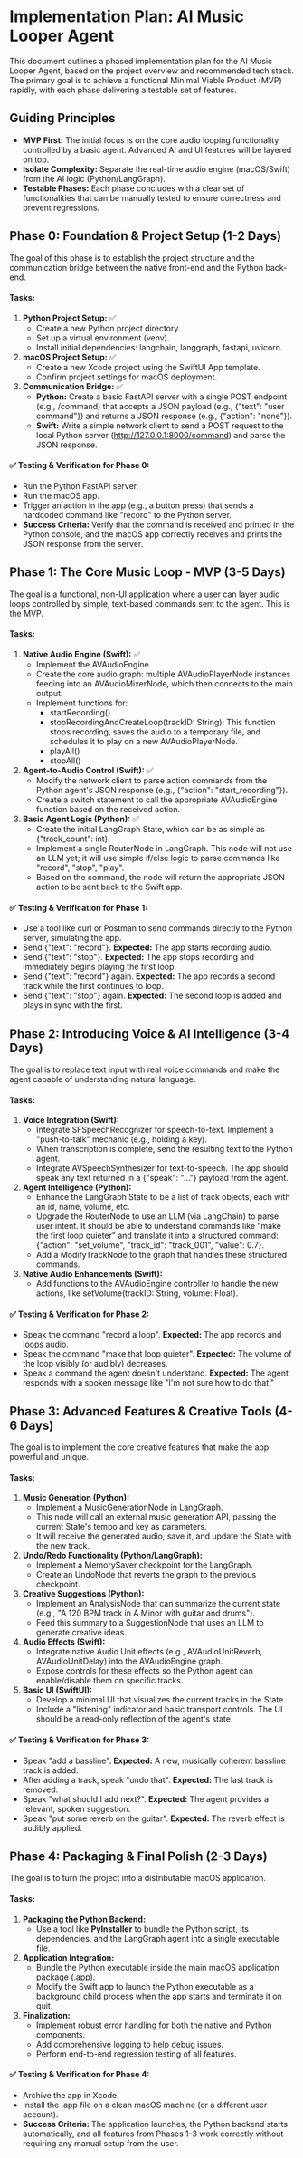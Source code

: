 # **Implementation Plan: AI Music Looper Agent**

This document outlines a phased implementation plan for the AI Music Looper Agent, based on the project overview and recommended tech stack. The primary goal is to achieve a functional Minimal Viable Product (MVP) rapidly, with each phase delivering a testable set of features.

## **Guiding Principles**

* **MVP First:** The initial focus is on the core audio looping functionality controlled by a basic agent. Advanced AI and UI features will be layered on top.  
* **Isolate Complexity:** Separate the real-time audio engine (macOS/Swift) from the AI logic (Python/LangGraph).  
* **Testable Phases:** Each phase concludes with a clear set of functionalities that can be manually tested to ensure correctness and prevent regressions.

## **Phase 0: Foundation & Project Setup (1-2 Days)**

The goal of this phase is to establish the project structure and the communication bridge between the native front-end and the Python back-end.

#### **Tasks:**

1. **Python Project Setup:** ✅ 
   * Create a new Python project directory.  
   * Set up a virtual environment (venv).  
   * Install initial dependencies: langchain, langgraph, fastapi, uvicorn.  
2. **macOS Project Setup:** ✅
   * Create a new Xcode project using the SwiftUI App template.  
   * Confirm project settings for macOS deployment.  
3. **Communication Bridge:** ✅
   * **Python:** Create a basic FastAPI server with a single POST endpoint (e.g., /command) that accepts a JSON payload (e.g., {"text": "user command"}) and returns a JSON response (e.g., {"action": "none"}).  
   * **Swift:** Write a simple network client to send a POST request to the local Python server (http://127.0.0.1:8000/command) and parse the JSON response.

#### **✅** Testing & Verification for Phase 0:

* Run the Python FastAPI server.  
* Run the macOS app.  
* Trigger an action in the app (e.g., a button press) that sends a hardcoded command like "record" to the Python server.  
* **Success Criteria:** Verify that the command is received and printed in the Python console, and the macOS app correctly receives and prints the JSON response from the server.

## **Phase 1: The Core Music Loop \- MVP (3-5 Days)**

The goal is a functional, non-UI application where a user can layer audio loops controlled by simple, text-based commands sent to the agent. This is the MVP.

#### **Tasks:**

1. **Native Audio Engine (Swift):** ✅ 
   * Implement the AVAudioEngine.  
   * Create the core audio graph: multiple AVAudioPlayerNode instances feeding into an AVAudioMixerNode, which then connects to the main output.  
   * Implement functions for:  
     * startRecording()  
     * stopRecordingAndCreateLoop(trackID: String): This function stops recording, saves the audio to a temporary file, and schedules it to play on a new AVAudioPlayerNode.  
     * playAll()  
     * stopAll()  
2. **Agent-to-Audio Control (Swift):** ✅ 
   * Modify the network client to parse action commands from the Python agent's JSON response (e.g., {"action": "start\_recording"}).  
   * Create a switch statement to call the appropriate AVAudioEngine function based on the received action.  
3. **Basic Agent Logic (Python):** ✅ 
   * Create the initial LangGraph State, which can be as simple as {"track\_count": int}.  
   * Implement a single RouterNode in LangGraph. This node will not use an LLM yet; it will use simple if/else logic to parse commands like "record", "stop", "play".  
   * Based on the command, the node will return the appropriate JSON action to be sent back to the Swift app.

#### **✅** Testing & Verification for Phase 1:

* Use a tool like curl or Postman to send commands directly to the Python server, simulating the app.  
* Send {"text": "record"}. **Expected:** The app starts recording audio.  
* Send {"text": "stop"}. **Expected:** The app stops recording and immediately begins playing the first loop.  
* Send {"text": "record"} again. **Expected:** The app records a second track while the first continues to loop.  
* Send {"text": "stop"} again. **Expected:** The second loop is added and plays in sync with the first.

## **Phase 2: Introducing Voice & AI Intelligence (3-4 Days)**

The goal is to replace text input with real voice commands and make the agent capable of understanding natural language.

#### **Tasks:**

1. **Voice Integration (Swift):**  
   * Integrate SFSpeechRecognizer for speech-to-text. Implement a "push-to-talk" mechanic (e.g., holding a key).  
   * When transcription is complete, send the resulting text to the Python agent.  
   * Integrate AVSpeechSynthesizer for text-to-speech. The app should speak any text returned in a {"speak": "..."} payload from the agent.  
2. **Agent Intelligence (Python):**  
   * Enhance the LangGraph State to be a list of track objects, each with an id, name, volume, etc.  
   * Upgrade the RouterNode to use an LLM (via LangChain) to parse user intent. It should be able to understand commands like "make the first loop quieter" and translate it into a structured command: {"action": "set\_volume", "track\_id": "track\_001", "value": 0.7}.  
   * Add a ModifyTrackNode to the graph that handles these structured commands.  
3. **Native Audio Enhancements (Swift):**  
   * Add functions to the AVAudioEngine controller to handle the new actions, like setVolume(trackID: String, volume: Float).

#### **✅** Testing & Verification for Phase 2:

* Speak the command "record a loop". **Expected:** The app records and loops audio.  
* Speak the command "make that loop quieter". **Expected:** The volume of the loop visibly (or audibly) decreases.  
* Speak a command the agent doesn't understand. **Expected:** The agent responds with a spoken message like "I'm not sure how to do that."

## **Phase 3: Advanced Features & Creative Tools (4-6 Days)**

The goal is to implement the core creative features that make the app powerful and unique.

#### **Tasks:**

1. **Music Generation (Python):**  
   * Implement a MusicGenerationNode in LangGraph.  
   * This node will call an external music generation API, passing the current State's tempo and key as parameters.  
   * It will receive the generated audio, save it, and update the State with the new track.  
2. **Undo/Redo Functionality (Python/LangGraph):**  
   * Implement a MemorySaver checkpoint for the LangGraph.  
   * Create an UndoNode that reverts the graph to the previous checkpoint.  
3. **Creative Suggestions (Python):**  
   * Implement an AnalysisNode that can summarize the current state (e.g., "A 120 BPM track in A Minor with guitar and drums").  
   * Feed this summary to a SuggestionNode that uses an LLM to generate creative ideas.  
4. **Audio Effects (Swift):**  
   * Integrate native Audio Unit effects (e.g., AVAudioUnitReverb, AVAudioUnitDelay) into the AVAudioEngine graph.  
   * Expose controls for these effects so the Python agent can enable/disable them on specific tracks.  
5. **Basic UI (SwiftUI):**  
   * Develop a minimal UI that visualizes the current tracks in the State.  
   * Include a "listening" indicator and basic transport controls. The UI should be a read-only reflection of the agent's state.

#### **✅** Testing & Verification for Phase 3:

* Speak "add a bassline". **Expected:** A new, musically coherent bassline track is added.  
* After adding a track, speak "undo that". **Expected:** The last track is removed.  
* Speak "what should I add next?". **Expected:** The agent provides a relevant, spoken suggestion.  
* Speak "put some reverb on the guitar". **Expected:** The reverb effect is audibly applied.

## **Phase 4: Packaging & Final Polish (2-3 Days)**

The goal is to turn the project into a distributable macOS application.

#### **Tasks:**

1. **Packaging the Python Backend:**  
   * Use a tool like **PyInstaller** to bundle the Python script, its dependencies, and the LangGraph agent into a single executable file.  
2. **Application Integration:**  
   * Bundle the Python executable inside the main macOS application package (.app).  
   * Modify the Swift app to launch the Python executable as a background child process when the app starts and terminate it on quit.  
3. **Finalization:**  
   * Implement robust error handling for both the native and Python components.  
   * Add comprehensive logging to help debug issues.  
   * Perform end-to-end regression testing of all features.

#### **✅** Testing & Verification for Phase 4:

* Archive the app in Xcode.  
* Install the .app file on a clean macOS machine (or a different user account).  
* **Success Criteria:** The application launches, the Python backend starts automatically, and all features from Phases 1-3 work correctly without requiring any manual setup from the user.
